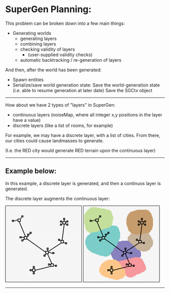

# SuperGen Planning:


This problem can be broken down into a few main things:

- Generating worlds
    - generating layers
    - combining layers
    - checking validity of layers
        - (user-supplied validity checks)
    - automatic backtracking / re-generation of layers

And then, after the world has been generated:

- Spawn entities
- Serialize/save world generation state:
    Save the world-generation state (i.e. able to resume generation at later date)
    Save the SGCtx object



------------------

How about we have 2 types of "layers" in SuperGen:
- continuous layers (noiseMap, where all integer x,y positions in the layer have a value)
- discrete layers (like a list of rooms, for example)




For example, we may have a discrete layer, with a list of cities.
From there, our cities could cause landmasses to generate.

(I.e. the RED city would generate RED terrain upon the continuous layer)

--------------------

## Example below:
In this example, a discrete layer is generated, and then a continuos layer is generated.

The discrete layer augments the continuous layer:

![Alt text](images/image.png)
![Alt text](images/image-1.png)


-----------

